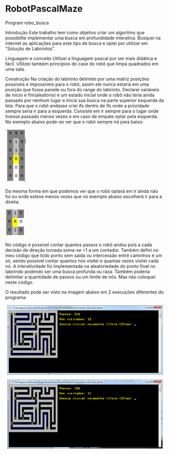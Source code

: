 # RobotPascalMaze
Program robo_busca


Introdução
Este trabalho tem como objetivo criar um algoritmo que possibilite implementar uma busca em profundidade interativa. Busquei na internet as aplicações para este tipo de busca e optei por utilizar em “Solução de Labirintos”.

Linguagem e conceito
Utilizei a linguagem pascal por ser mais didática e fácil. Utilizei também princípios do case do robô que limpa quadrados em uma sala.

Construção
Na criação do labirinto delimitei por uma matriz posições possíveis e impossíveis para o robô, assim ele nunca estaria em uma posição que fosse parede ou fora do range do labirinto.
Declarei variáveis de inicio e fim(aleatório) e um estado inicial onde o robô não teria ainda passado por nenhum lugar e inicia sua busca na parte superior esquerda da tela. 
Para que o robô andasse criei ifs dentro de ifs onde a prioridade sempre seria ir para a esquerda. Consiste em ir sempre para o lugar onde tivesse passado menos vezes e em caso de empate optar pela esquerda. 
No exemplo abaixo pode-se ver que o robô sempre irá para baixo:

<img src="https://github.com/TiagoHucs/RobotPascalMaze/blob/master/imgs/img1.PNG">

Da mesma forma em que podemos ver que o robô optará em ir ainda não foi ou onde esteve menos vezes que no exemplo abaixo escolherá ir para a direita:

<img src="https://github.com/TiagoHucs/RobotPascalMaze/blob/master/imgs/img2.PNG">
 
 
No código é possível contar quantos passos o robô andou pois a cada decisão de direção tomada soma-se +1 a um contador. Também defini no meu código que todo ponto sem saída ou intercessão entre caminhos é um só, sendo possível contar quantos nós visitei e quantas vezes visitei cada nó.
A interatividade foi implementada na aleatoriedade do ponto final no labirindo podendo ser uma busca profunda ou raza. Também poderia delimitar  a quantidade de passos ou um limite de nós. Mas não coloquei neste código.

O resultado pode ser visto na imagem abaixo em 2 execuções diferentes do programa:

<img src="https://github.com/TiagoHucs/RobotPascalMaze/blob/master/imgs/img3.PNG">
